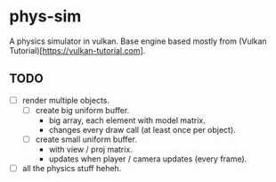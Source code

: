 # phys-sim

A physics simulator in vulkan. Base engine based mostly from (Vulkan
Tutorial)[https://vulkan-tutorial.com].

## TODO
 - [ ] render multiple objects.
     - [ ] create big uniform buffer.
         - big array, each element with model matrix.
         - changes every draw call (at least once per object).
     - [ ] create small uniform buffer.
         - with view / proj matrix.
         - updates when player / camera updates (every frame).

 - [ ] all the physics stuff heheh.
